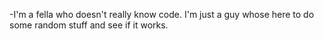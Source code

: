 -I'm a fella who doesn't really know code. I'm just a guy whose here to do some random stuff and see if it works.

<!---
AAAAAAAAAAAAAAAAAAAAAAAAA
--->
